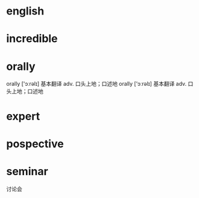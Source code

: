 # english
# incredible

# orally
 orally ['ɔːrəlɪ]
基本翻译
adv. 口头上地；口述地
orally ['ɔːrəlɪ]
基本翻译
adv. 口头上地；口述地


# expert
# pospective

# seminar
讨论会
